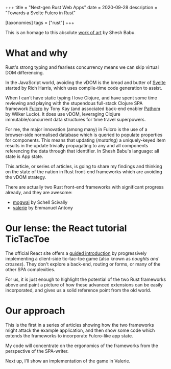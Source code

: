 +++
title = "Next-gen Rust Web Apps"
date = 2020-09-28
description = "Towards a Svelte Fulcro in Rust"

[taxonomies]
tags = ["rust"]
+++

This is an homage to this absolute [work of art](http://www.sheshbabu.com/posts/rust-wasm-yew-single-page-application/) by Shesh Babu.

# What and why

Rust's strong typing and fearless concurrency means we can skip virtual DOM differencing. 

In the JavaScript world, avoiding the vDOM is the bread and butter of [Svelte](https://svelte.dev) 
started by Rich Harris, which uses compile-time code generation to assist.

When I can't have static typing I love Clojure, and have spent some time reviewing and 
playing with the stupendous full-stack Clojure SPA framework [Fulcro](http://book.fulcrologic.com) 
by Tony Kay (and associated back-end enabler [Pathom](https://blog.wsscode.com/pathom/) 
by Wilker Lucio). It does use vDOM, leveraging Clojure immutable/concurrent data structures 
for time travel superpowers.

For me, the major innovation (among many) in Fulcro is the use of a browser-side normalised database 
which is queried to populate properties for components. This means that updating (*mutating*) 
a uniquely-keyed item results in the update trivially propagating to any and all components 
referencing the data through that identifier. In Shesh Babu's language: all state is App state.
 
This article, or series of articles, is going to share my findings and thinking on the 
state of the nation in Rust front-end frameworks which are avoiding the vDOM strategy.

There are actually two Rust front-end frameworks with significant progress already, and they are 
awesome:
- [mogwai](https://crates.io/crates/mogwai) by Schell Scivally
- [valerie](https://crates.io/crates/valerie) by Emmanuel Antony

# Our lense: the React tutorial TicTacToe

The official React site offers a [guided introduction](https://reactjs.org/tutorial/tutorial.html) 
by progressively implementing a client-side tic-tac-toe game (also known as *noughts and crosses*). 
They don't explore a back-end, routing or forms, or many of the other SPA complexities. 

For us, it is just enough to highlight the potential of the two Rust frameworks above and paint 
a picture of how these advanced extensions can be easily incorporated, and gives us a solid 
reference point from the old world.

# Our approach

This is the first in a series of articles showing how the two frameworks might attack the example 
application, and then show some code which extends the frameworks to incorporate Fulcro-like app 
state.

My code will concentrate on the ergonomics of the frameworks from the perspective of the SPA-writer.

Next up, I'll show an implementation of the game in Valerie.
